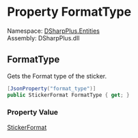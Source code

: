 # Property FormatType

Namespace: [DSharpPlus.Entities](DSharpPlus.Entities.md)  
Assembly: DSharpPlus.dll

## <a id="DSharpPlus_Entities_DiscordMessageSticker_FormatType"></a>FormatType

Gets the Format type of the sticker.

```csharp
[JsonProperty("format_type")]
public StickerFormat FormatType { get; }
```

### Property Value

[StickerFormat](DSharpPlus.Entities.StickerFormat.md)

